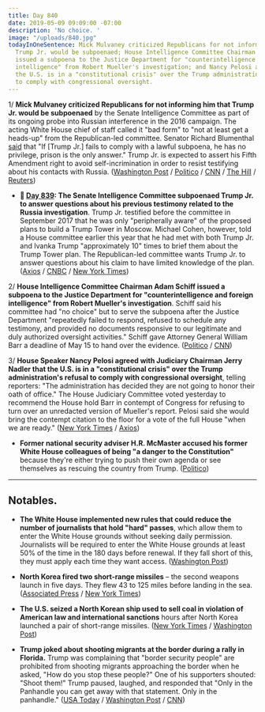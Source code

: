 ```yaml
---
title: Day 840
date: 2019-05-09 09:09:00 -07:00
description: 'No choice. '
image: "/uploads/840.jpg"
todayInOneSentence: Mick Mulvaney criticized Republicans for not informing him that
  Trump Jr. would be subpoenaed; House Intelligence Committee Chairman Adam Schiff
  issued a subpoena to the Justice Department for "counterintelligence and foreign
  intelligence" from Robert Mueller's investigation; and Nancy Pelosi agreed that
  the U.S. is in a "constitutional crisis" over the Trump administration's refusal
  to comply with congressional oversight.
---
```


1/ **Mick Mulvaney criticized Republicans for not informing him that Trump Jr. would be subpoenaed** by the Senate Intelligence Committee as part of its ongoing probe into Russian interference in the 2016 campaign. The acting White House chief of staff called it "bad form" to "not at least get a heads-up" from the Republican-led committee. Senator Richard Blumenthal [said](https://twitter.com/kylegriffin1/status/1126509641024692225) that "If \[Trump Jr.\] fails to comply with a lawful subpoena, he has no privilege, prison is the only answer." Trump Jr. is expected to assert his Fifth Amendment right to avoid self-incrimination in order to resist testifying about his contacts with Russia. ([Washington Post](https://www.washingtonpost.com/politics/mulvaney-says-it-was-bad-form-for-senate-republicans-not-to-inform-him-about-donald-trump-jr-subpoena/2019/05/09/d22d4a26-724b-11e9-9f06-5fc2ee80027a_story.html) / [Politico](https://www.politico.com/story/2019/05/09/mick-mulvaney-donald-trump-jr-subpoena-1313364) / [CNN](https://www.cnn.com/2019/05/09/politics/donald-trump-jr-subpoena-frustration/index.html) / [The Hill](https://thehill.com/homenews/senate/442931-dem-senator-trump-jr-should-be-locked-up-if-he-doesnt-comply-with-subpoena) / [Reuters](https://www.reuters.com/article/us-usa-trump-russia-junior-surprise-idUSKCN1SF22Q))

* **📌 [Day 839](https://whatthefuckjusthappenedtoday.com/2019/05/08/day-839/#3-the-senate-intelligence-committee): The Senate Intelligence Committee subpoenaed Trump Jr. to answer questions about his previous testimony related to the Russia investigation**. Trump Jr. testified before the committee in September 2017 that he was only "peripherally aware" of the proposed plans to build a Trump Tower in Moscow. Michael Cohen, however, told a House committee earlier this year that he had met with both Trump Jr. and Ivanka Trump "approximately 10" times to brief them about the Trump Tower plan. The Republican-led committee wants Trump Jr. to answer questions about his claim to have limited knowledge of the plan. ([Axios](https://www.axios.com/senate-intelligence-committee-donald-trump-jr-subpoena-russia-9c9ed1e6-63e4-4796-91c4-a20082e991d2.html) / [CNBC](https://www.cnbc.com/2019/05/08/senate-intelligence-committee-subpoenas-donald-trump-jr.html) / [New York Times](https://www.nytimes.com/2019/05/08/us/politics/donald-trump-jr-subpoena.html))

2/ **House Intelligence Committee Chairman Adam Schiff issued a subpoena to the Justice Department for "counterintelligence and foreign intelligence" from Robert Mueller's investigation**. Schiff said his committee had "no choice" but to serve the subpoena after the Justice Department "repeatedly failed to respond, refused to schedule any testimony, and provided no documents responsive to our legitimate and duly authorized oversight activities." Schiff gave Attorney General William Barr a deadline of May 15 to hand over the evidence. ([Politico](https://www.politico.com/story/2019/05/08/adam-schiff-subpoena-mueller-report-1313078) / [CNN](https://www.cnn.com/2019/05/08/politics/adam-schiff-house-intelligence-mueller/index.html))

3/ **House Speaker Nancy Pelosi agreed with Judiciary Chairman Jerry Nadler that the U.S. is in a "constitutional crisis" over the Trump administration's refusal to comply with congressional oversight**, telling reporters: "The administration has decided they are not going to honor their oath of office." The House Judiciary Committee voted yesterday to recommend the House hold Barr in contempt of Congress for refusing to turn over an unredacted version of Mueller's report. Pelosi said she would bring the contempt citation to the floor for a vote of the full House "when we are ready." ([New York Times](https://www.nytimes.com/2019/05/09/us/politics/pelosi-constitutional-crisis.html) / [Axios](https://www.axios.com/pelosi-constitutional-crisis-trump-mueller-report-04c09200-17c2-441f-93bc-ee5ad52b53c5.html))

* **Former national security adviser H.R. McMaster accused his former White House colleagues of being "a danger to the Constitution"** because they're either trying to push their own agenda or see themselves as rescuing the country from Trump. ([Politico](https://www.politico.com/story/2019/05/08/mcmaster-white-house-danger-to-the-constitution-1418268))

---

## Notables.

* **The White House implemented new rules that could reduce the number of journalists that hold "hard" passes**, which allow them to enter the White House grounds without seeking daily permission. Journalists will be required to enter the White House grounds at least 50% of the time in the 180 days before renewal. If they fall short of this, they must apply each time they want access. ([Washington Post](https://www.washingtonpost.com/lifestyle/style/white-house-imposes-new-rules-on-reporters-credentials-raising-concerns-about-access/2019/05/08/793dc404-71dd-11e9-9eb4-0828f5389013_story.html))

* **North Korea fired two short-range missiles** – the second weapons launch in five days. They flew 43 to 125 miles before landing in the sea. ([Associated Press](https://apnews.com/a5fc6c7710604d11925251b5e5827bf6) / [New York Times](https://www.nytimes.com/2019/05/09/world/asia/north-korea-missile.html))

* **The U.S. seized a North Korean ship used to sell coal in violation of American law and international sanctions** hours after North Korea launched a pair of short-range missiles. ([New York Times](https://www.nytimes.com/2019/05/09/us/politics/wise-honest-north-korea-ship-seized.html) / [Washington Post](https://www.washingtonpost.com/world/national-security/us-seizes-north-korean-coal-ship-accuses-pyongyang-of-violating-sanctions/2019/05/09/8fc50d86-726e-11e9-8be0-ca575670e91c_story.html))

* **Trump joked about shooting migrants at the border during a rally in Florida.** Trump was complaining that "border security people" are prohibited from shooting migrants approaching the border when he asked, "How do you stop these people?" One of his supporters shouted: "Shoot them!" Trump paused, laughed, and responded that "Only in the Panhandle you can get away with that statement. Only in the panhandle." ([USA Today](https://www.usatoday.com/story/news/politics/onpolitics/2019/05/09/trump-chuckles-shooting-migrants/1150160001/) / [Washington Post](https://www.washingtonpost.com/nation/2019/05/09/shoot-them-trump-laughs-off-supporters-demand-violence-against-migrants/?noredirect=on) / [CNN](https://www.cnn.com/2019/05/09/politics/donald-trump-rally-shoot-migrants/index.html))